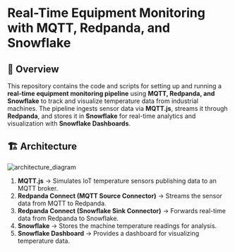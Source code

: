 # Real-Time Equipment Monitoring with MQTT, Redpanda, and Snowflake  

## 🚀 Overview  
This repository contains the code  and scripts for setting up and running a **real-time equipment monitoring pipeline** using **MQTT, Redpanda, and Snowflake** to track and visualize temperature data from industrial machines. The pipeline ingests sensor data via **MQTT.js**, streams it through **Redpanda**, and stores it in **Snowflake** for real-time analytics and visualization with **Snowflake Dashboards**.  

## 🏗️ Architecture

![architecture_diagram](https://github.com/user-attachments/assets/204658fc-af76-4462-8849-9daad472ec46)

1. **MQTT.js** → Simulates IoT temperature sensors publishing data to an MQTT broker.  
2. **Redpanda Connect (MQTT Source Connector)** → Streams the sensor data from MQTT to Redpanda.  
3. **Redpanda Connect (Snowflake Sink Connector)** → Forwards real-time data from Redpanda to Snowflake.  
4. **Snowflake** → Stores the machine temperature readings for analysis.  
5. **Snowflake Dashboard** → Provides a dashboard for visualizing temperature data.  

